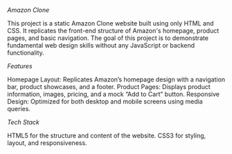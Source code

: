 *Amazon Clone*

This project is a static Amazon Clone website built using only HTML and CSS. It replicates the front-end structure of Amazon's homepage, product pages, and basic navigation. The goal of this project is to demonstrate fundamental web design skills without any JavaScript or backend functionality.

*Features*

Homepage Layout: Replicates Amazon’s homepage design with a navigation bar, product showcases, and a footer.
Product Pages: Displays product information, images, pricing, and a mock “Add to Cart” button.
Responsive Design: Optimized for both desktop and mobile screens using media queries.

*Tech Stack*

HTML5 for the structure and content of the website.
CSS3 for styling, layout, and responsiveness.
